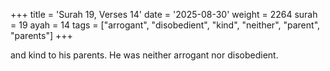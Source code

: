 +++
title = 'Surah 19, Verses 14'
date = '2025-08-30'
weight = 2264
surah = 19
ayah = 14
tags = ["arrogant", "disobedient", "kind", "neither", "parent", "parents"]
+++

and kind to his parents. He was neither arrogant nor disobedient.